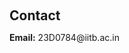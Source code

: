 <h1 id="contact"></h1>

<h2 style="margin: 60px 0px 10px;">Contact</h2>

<p><strong>Email:</strong> <email>23D0784@iitb.ac.in</email>

<br /></p>
